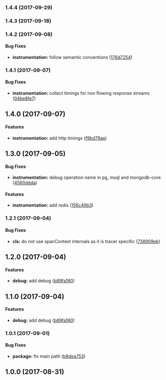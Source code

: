 <a name="1.4.4"></a>
### 1.4.4 (2017-09-29)


<a name="1.4.3"></a>
### 1.4.3 (2017-09-18)


<a name="1.4.2"></a>
### 1.4.2 (2017-09-08)


#### Bug Fixes

* **instrumentation:** follow semantic conventions ([176d7254](git+https://github.com/RisingStack/opentracing-auto.git/commit/176d7254))


<a name="1.4.1"></a>
### 1.4.1 (2017-09-07)


#### Bug Fixes

* **instrumentation:** collect timings for non flowing response streams ([04be8fe7](git+https://github.com/RisingStack/opentracing-auto.git/commit/04be8fe7))


<a name="1.4.0"></a>
## 1.4.0 (2017-09-07)


#### Features

* **instrumentation:** add http timings ([f9bd79ae](git+https://github.com/RisingStack/opentracing-auto.git/commit/f9bd79ae))


<a name="1.3.0"></a>
## 1.3.0 (2017-09-05)


#### Bug Fixes

* **instrumentation:** debug operation name in pg, msql and mongodb-core ([4560ddda](git+https://github.com/RisingStack/opentracing-auto.git/commit/4560ddda))


#### Features

* **instrumentation:** add redis ([156c49b3](git+https://github.com/RisingStack/opentracing-auto.git/commit/156c49b3))


<a name="1.2.1"></a>
### 1.2.1 (2017-09-04)


#### Bug Fixes

* **cls:** do not use spanContext internals as it is tracer specific ([738909eb](git+https://github.com/RisingStack/opentracing-auto.git/commit/738909eb))


<a name="1.2.0"></a>
## 1.2.0 (2017-09-04)


#### Features

* **debug:** add debug ([b89fa180](git+https://github.com/RisingStack/opentracing-auto.git/commit/b89fa180))


<a name="1.1.0"></a>
## 1.1.0 (2017-09-04)


#### Features

* **debug:** add debug ([b89fa180](git+https://github.com/RisingStack/opentracing-auto.git/commit/b89fa180))


<a name="1.0.1"></a>
### 1.0.1 (2017-09-01)


#### Bug Fixes

* **package:** fix main path ([b8dea753](git+https://github.com/RisingStack/opentracing-auto.git/commit/b8dea753))


<a name="1.0.0"></a>
## 1.0.0 (2017-08-31)

